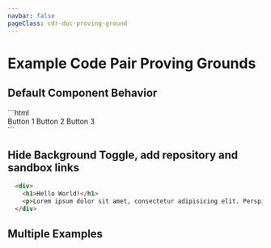 ```yaml
---
navbar: false
pageClass: cdr-doc-proving-ground
---
```


# Example Code Pair Proving Grounds

## Default Component Behavior

<cdr-doc-example-code-pair>
```html
  <div>
    <cdr-button size="large">Button 1</cdr-button>
    <cdr-button size="small">Button 2</cdr-button>
    <cdr-button>Button 3</cdr-button>
  </div>
```
</cdr-doc-example-code-pair>

## Hide Background Toggle, add repository and sandbox links

<cdr-doc-example-code-pair :background-toggle="false" repository-href="http://github.com/rei" sandbox-href="http://codesandbox.io">

```html
  <div>
    <h1>Hello World!</h1>
    <p>Lorem ipsum dolor sit amet, consectetur adipisicing elit. Perspiciatis ducimus illum unde accusantium magni, nostrum vero autem inventore. Beatae recusandae minima distinctio, aut adipisci debitis consequatur cupiditate similique est eius!</p>
  </div>
```

</cdr-doc-example-code-pair>

## Multiple Examples
<cdr-doc-example-code-pair>

<template slot="Default">

```html
  <cdr-button size="large">Default</cdr-button>
```
  
</template>
<template slot="Hover">

```html
  <cdr-button size="small" class="cdr-doc-button-demo--hover">Hover</cdr-button>
```

</template>
<template slot="Active">

```html
  <cdr-button size="small">Active</cdr-button>
```

</template>
<template slot="Focused">

```html
  <cdr-button size="small">Focused</cdr-button>
```

</template>

</cdr-doc-example-code-pair>
